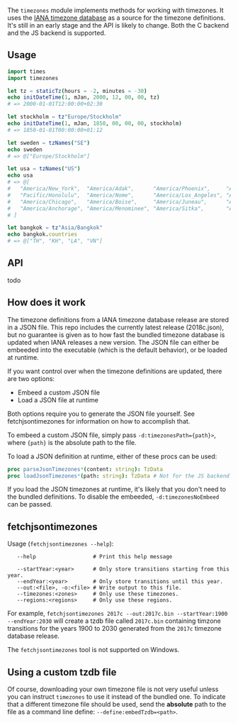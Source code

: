 The `timezones` module implements methods for working with timezones. It uses the [IANA timezone database](https://en.wikipedia.org/wiki/Tz_database) as a source for the timezone definitions. It's still in an early stage and the API is likely to change. Both the C backend and the JS backend is supported.

## Usage
```nim
import times
import timezones

let tz = staticTz(hours = -2, minutes = -30)
echo initDateTime(1, mJan, 2000, 12, 00, 00, tz)
# => 2000-01-01T12:00:00+02:30

let stockholm = tz"Europe/Stockholm"
echo initDateTime(1, mJan, 1850, 00, 00, 00, stockholm)
# => 1850-01-01T00:00:00+01:12

let sweden = tzNames("SE")
echo sweden
# => @["Europe/Stockholm"]

let usa = tzNames("US")
echo usa
# => @[
#   "America/New_York",  "America/Adak",      "America/Phoenix",     "America/Yakutat",
#   "Pacific/Honolulu",  "America/Nome",      "America/Los_Angeles", "America/Detroit",
#   "America/Chicago",   "America/Boise",     "America/Juneau",      "America/Metlakatla",
#   "America/Anchorage", "America/Menominee", "America/Sitka",       "America/Denver"
# ]

let bangkok = tz"Asia/Bangkok"
echo bangkok.countries
# => @["TH", "KH", "LA", "VN"] 
```

## API
todo

## How does it work
The timezone definitions from a IANA timezone database release are stored in a JSON file. This repo includes the currently latest release (2018c.json), but no guarantee is given as to how fast the bundled timezone database is updated when IANA releases a new version. The JSON file can either be embeeded into the executable (which is the default behavior), or be loaded at runtime.

If you want control over when the timezone definitions are updated, there are two
options:
- Embeed a custom JSON file
- Load a JSON file at runtime

Both options require you to generate the JSON file yourself. See fetchjsontimezones for information on how to accomplish that.

To embeed a custom JSON file, simply pass `-d:timezonesPath={path}>`, where `{path}` is the absolute path to the file.

To load a JSON definition at runtime, either of these procs can be used:
```nim
proc parseJsonTimezones*(content: string): TzData
proc loadJsonTimezones*(path: string): TzData # Not for the JS backend
```
If you load the JSON timezones at runtime, it's likely that you don't need to the bundled definitions. To disable the embeeded, `-d:timezonesNoEmbeed` can be passed.

## fetchjsontimezones

Usage (`fetchjsontimezones --help`):
 ```
    --help                  # Print this help message

    --startYear:<year>      # Only store transitions starting from this year.
    --endYear:<year>        # Only store transitions until this year.
    --out:<file>, -o:<file> # Write output to this file.
    --timezones:<zones>     # Only use these timezones.
    --regions:<regions>     # Only use these regions.
```

For example, `fetchjsontimezones 2017c --out:2017c.bin --startYear:1900 --endYear:2030` will create a tzdb file called `2017c.bin` containing
timzone transitions for the years 1900 to 2030 generated from the `2017c` timezone database release.

The `fetchjsontimezones` tool is not supported on Windows.

## Using a custom tzdb file
Of course, downloading your own timezone file is not very useful unless you can instruct `timezones` to use it instead of the bundled one.
To indicate that a different timezone file should be used, send the __absolute__ path to the file as a command line define: `--define:embedTzdb=<path>`.